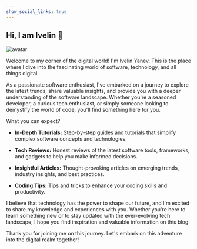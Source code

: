 ```yaml
---
show_social_links: true
---
```


## Hi, I am Ivelin 👋

<img class="avatar" src="/images/avatar.jpg" alt="avatar">

Welcome to my corner of the digital world! I'm Ivelin Yanev. This is the place where I dive into the fascinating world of software, technology, and all things digital.

As a passionate software enthusiast, I've embarked on a journey to explore the latest trends, share valuable insights, and provide you with a deeper understanding of the software landscape. Whether you're a seasoned developer, a curious tech enthusiast, or simply someone looking to demystify the world of code, you'll find something here for you.

What you can expect?

* **In-Depth Tutorials:** Step-by-step guides and tutorials that simplify complex software concepts and technologies.

* **Tech Reviews:** Honest reviews of the latest software tools, frameworks, and gadgets to help you make informed decisions.

* **Insightful Articles:** Thought-provoking articles on emerging trends, industry insights, and best practices.

* **Coding Tips:** Tips and tricks to enhance your coding skills and productivity.

I believe that technology has the power to shape our future, and I'm excited to share my knowledge and experiences with you. Whether you're here to learn something new or to stay updated with the ever-evolving tech landscape, I hope you find inspiration and valuable information on this blog.

Thank you for joining me on this journey. Let's embark on this adventure into the digital realm together!